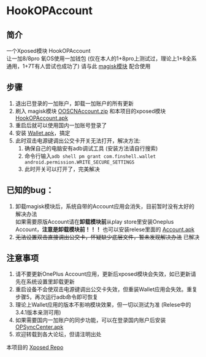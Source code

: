 # HookOPAccount
## 简介
一个Xposed模块 HookOPAccount  
让一加8/8pro 氧OS使用一加钱包 (仅在本人的1+8pro上测试过，理论上1+8全系通用，1+7T有人尝试也成功了)
请与此 [magisk模块](https://github.com/kiritoxkiriko/HookOPAccount/releases/download/1.2.1/OOSCNAccount.zip) 配合使用

## 步骤
1. 退出已登录的一加账户，卸载一加账户的所有更新
2. 刷入 magisk模块 [OOSCNAccount.zip](https://github.com/kiritoxkiriko/HookOPAccount/releases/download/1.2.1/OOSCNAccount.zip) 和本项目的xposed模块 [HookOPAccount.apk](https://github.com/kiritoxkiriko/HookOPAccount/releases/download/1.2.1/HookOPAccount.apk)
3. 重启后就可以使用国内一加账号登录了
4. 安装 [Wallet.apk](https://github.com/kiritoxkiriko/HookOPAccount/releases/download/1.2.1/Wallet.apk)，搞定
5. 此时双击电源键调出公交卡开关无法打开，解决方法:
   1. 确保自己的电脑安有adb调试工具 (安装方法请自行搜索)
   2. 命令行输入```adb shell pm grant com.finshell.wallet android.permission.WRITE_SECURE_SETTINGS```
   3. 此时开关可以打开了，完美解决 

## 已知的bug： 
1. 卸载magisk模块后，系统自带的Account应用会消失，目前暂时没有太好的解决办法   
   如果需要原版Account请在**卸载模块前**从play store里安装Oneplus Account，**注意是卸载模块前！！！** 也可以安装relese里面的 [Account.apk](https://github.com/kiritoxkiriko/HookOPAccount/releases/download/1.2.1/Account.apk)
2. ~~无法设置双击直接调出公交卡，怀疑缺少底层文件，暂未发现解决办法~~ 已解决

## 注意事项
1. 请不要更新OnePlus Account应用，更新后xposed模块会失效，如已更新请先在系统设置里卸载更新
2. 重启设备不会使双击电源键调出公交卡失效，但重装Wallet应用会失效。重复步骤5，再次运行adb命令即可恢复
3. 理论上Wallet应用的版本不影响模块效果，但一切以测试为准 (Relese中的3.4.1版本亲测可用)
4. 如果需要国内一加账户的同步功能，可以在登录国内账户后安装 [OPSyncCenter.apk](https://github.com/kiritoxkiriko/HookOPAccount/releases/download/1.2.1/OPSyncCenter.apk)
5. 欢迎转载到各大论坛，但请注明出处



本项目的 [Xposed Repo](https://repo.xposed.info/module/com.kiritoxkiriko.opaccounthook)




